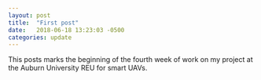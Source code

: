 ```yaml
---
layout: post
title:  "First post"
date:   2018-06-18 13:23:03 -0500
categories: update
---
```

This posts marks the beginning of the fourth week of work on my project at the Auburn University REU for smart UAVs.
